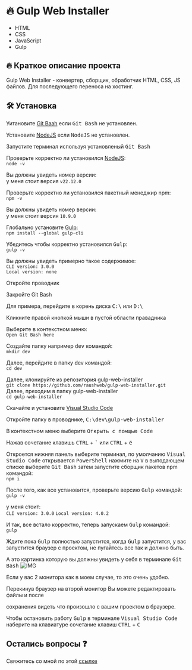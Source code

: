 # :fire: Gulp Web Installer

- HTML
- CSS
- JavaScript
- Gulp

## :fire: Краткое описание проекта

Gulp Web Installer - конвертер, сборщик, обработчик HTML, CSS, JS файлов.
Для последующего переноса на хостинг.

## :hammer_and_wrench: Установка
Уитановите [Git Baah](https://git-scm.com/downloads/win) если <kbd>Git Bash</kbd> не установлен.

Установите [NodeJS](https://nodejs.org/en/download) если <kbd>NodeJS</kbd> не установлен.

Запустите терминал используя установленый <kbd>Git Bash</kbd>

Проверьте корректно ли установился [NodeJS](https://nodejs.org/en/download):  
`node -v`

Вы должны увидеть номер версии:   
у меня стоит версия `v22.12.0`

Проверьте корректно ли установился пакетный менеджир npm:  
`npm -v`

Вы должны увидеть номер версии:  
у меня стоит версия `10.9.0`

Глобально установите [Gulp](https://gulpjs.com/docs/en/getting-started/quick-start/):  
`npm install --global gulp-cli`

Убедитесь чтобы корректно установился <kbd>Gulp</kbd>:  
`gulp -v`

Вы должны увидеть примерно такое содержимое:  
`CLI version: 3.0.0`  
`Local version: none`

Откройте проводник

Закройте <kdb>Git Bash</kdb>

 Для примера, перейдите в корень диска <kbd>C:\\</kbd> или <kbd>D:\\</kbd>

Кликните правой кнопкой мыши в пустой области правадника

Выберите в контекстном меню:  
`Open Git Bash here`

Создайте папку например <kbd>dev</kbd> командой:  
`mkdir dev`

Далее, перейдите в папку dev командой:  
`cd dev`

Далее, клонируйте из репозитория gulp-web-installer  
`git clone https://github.com/raushweb/gulp-web-installer.git`  
Далее, преходим в папку gulp-web-installer  
`cd gulp-web-installer`

Скачайте и установите [Visual Studio Code](https://code.visualstudio.com/download)

Откройте папку в проводнике, <kbd>C:\dev\gulp-web-installer<kbd>

В контекстном меню выберите <kbd>Открыть с помщью Code<kbd>

Нажав сочетание клавишь <kbd>CTRL</kbd> + <kbd>`</kbd> или <kbd>CTRL</kbd> + <kbd>ё</kbd>

Откроется нижняя панель выберите терминал, по умолчанию <kbd>Visual Studio Code</kbd> открывается <kbd>PowerShell</kbd> нажмите на <kbd>V</kbd> в выподающем списке выберите <kbd>Git Bash</kbd> затем запустите сборщик пакетов npm командой:  
`npm i`

После того, как все установится, проверьте версию <kbd>Gulp</kbd> командой:  
`gulp -v`

у меня стоит:  
`CLI version: 3.0.0`
`Local version: 4.0.2`

И так, все встало корректно, теперь запускаем <kbd>Gulp</kbd> командой:  
`gulp`

Ждите пока <kbd>Gulp</kbd> полностью запустится, когда <kbd>Gulp</kbd> запустится, у вас запустится браузер с проектом, не пугайтесь все так и должно быть.

А это картинка которую вы должны увидеть у себя в терминале <kbd>Git Bash</kbd>
![IMG](https://raushweb.ru/assets/img/gulp-web-installer.jpg)

Если у вас 2 монитора как в моем случае, то это очень удобно.

Перекинув браузер на второй монитор Вы можете редактировать файлы и после 

сохранения видеть что произошло с вашим проектом в браузере.

Чтобы остановить работу <kbd>Gulp</kbd> в терминале <kbd>Visual Studio Code</kbd> наберите на клавиатуре сочетание клавиш <kbd>CTRL</kbd> + <kbd>C</kbd>

## Остались вопросы :question:

Свяжитесь со мной по этой [ссылке](https://github.com/raushweb/gulp-web-installer/blob/main/SECURITY.md "Сылка для связи со мной тут")